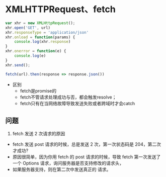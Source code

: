 
# XMLHTTPRequest、fetch
```js
var xhr = new XMLHttpRequest();
xhr.open('GET', url)
xhr.responseType = 'application/json'
xhr.onload = function(params) {
	console.log(xhr.response)
}
xhr.onerror = function(e) {
	console.log(e)
}
xhr.send();

fetch(url).then(response => response.json())
```
- 区别
  - fetch是promise的
  - fetch不管请求处理成功与否，都会触发resolve；
  - fetch只有在当网络故障导致发送失败或者跨域时才会catch


## 问题
1. fetch 发送 2 次请求的原因
- fetch 发送 post 请求的时候，总是发送 2 次，第一次状态码是 204，第二次才成功? 
- 原因很简单，因为你用 fetch 的 post 请求的时候，导致 fetch 第一次发送了一个 Options 请求，询问服务器是否支持修改的请求头，
- 如果服务器支持，则在第二次中发送真正的 请求。

